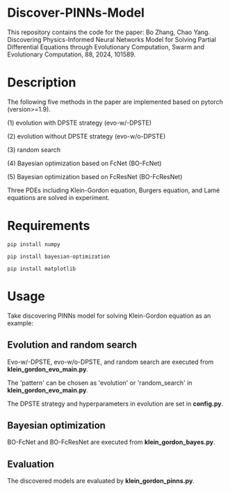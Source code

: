 # Discover-PINNs-Model
This repository contains the code for the paper: Bo Zhang, Chao Yang. Discovering Physics-Informed Neural Networks Model for Solving Partial Differential Equations through Evolutionary Computation, Swarm and Evolutionary Computation, 88, 2024, 101589.


# Description 

The following five methods in the paper are implemented based on pytorch (version>=1.9).

(1) evolution with DPSTE strategy (evo-w/-DPSTE)

(2) evolution without DPSTE strategy (evo-w/o-DPSTE)

(3) random search

(4) Bayesian optimization based on FcNet (BO-FcNet) 

(5) Bayesian optimization based on FcResNet (BO-FcResNet)

Three PDEs including Klein-Gordon equation, Burgers equation, and Lamé equations are solved in experiment. 



# Requirements

`pip install numpy`

`pip install bayesian-optimization`

`pip install matplotlib`



# Usage

Take discovering PINNs model for solving Klein-Gordon equation as an example: 

## Evolution and random search 

Evo-w/-DPSTE, evo-w/o-DPSTE, and random search are executed from **klein_gordon_evo_main.py**. 

The 'pattern' can be chosen as 'evolution' or 'random_search' in **klein_gordon_evo_main.py**.

The DPSTE strategy and hyperparameters in evolution are set in **config.py**.

## Bayesian optimization

BO-FcNet and BO-FcResNet are executed from **klein_gordon_bayes.py**.

## Evaluation

The discovered models are evaluated by **klein_gordon_pinns.py**.

